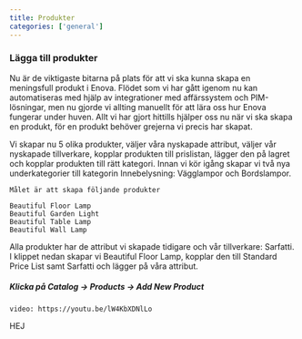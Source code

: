 ```yaml
---
title: Produkter
categories: ['general']
---
```

### Lägga till produkter

Nu är de viktigaste bitarna på plats för att vi ska kunna skapa en meningsfull produkt i Enova. Flödet som vi har gått igenom nu kan automatiseras med hjälp av integrationer med affärssystem och PIM-lösningar, men nu gjorde vi allting manuellt för att lära oss hur Enova fungerar under huven. Allt vi har gjort hittills hjälper oss nu när vi ska skapa en produkt, för en produkt behöver grejerna vi precis har skapat. 

Vi skapar nu 5 olika produkter, väljer våra nyskapade attribut, väljer vår nyskapade tillverkare, kopplar produkten till prislistan, lägger den på lagret och kopplar produkten till rätt kategori. Innan vi kör igång skapar vi två nya underkategorier till kategorin Innebelysning: Vägglampor och Bordslampor. 

    Målet är att skapa följande produkter
    
    Beautiful Floor Lamp   
    Beautiful Garden Light  
    Beautiful Table Lamp  
    Beautiful Wall Lamp  

Alla produkter har de attribut vi skapade tidigare och vår tillverkare: Sarfatti.
I klippet nedan skapar vi Beautiful Floor Lamp, kopplar den till Standard Price List samt Sarfatti och lägger på våra attribut.  

##### Klicka på Catalog → Products → Add New Product

`video: https://youtu.be/lW4KbXDNlLo`

HEJ
